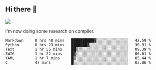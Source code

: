 


<!--
**liusy58/liusy58** is a ✨ _special_ ✨ repository because its `README.md` (this file) appears on your GitHub profile.

Here are some ideas to get you started:

- 🔭 I’m currently working on ...
- 🌱 I’m currently learning ...
- 👯 I’m looking to collaborate on ...
- 🤔 I’m looking for help with ...
- 💬 Ask me about ...
- 📫 How to reach me: ...
- 😄 Pronouns: ...
- ⚡ Fun fact: ...
-->
<!--
![](https://komarev.com/ghpvc/?username=liusy58&color=brightgreen&label=PROFILE+VIEWS)




- 🔭 I’m currently working on my .
- 📫 How to reach me:plz contact me by [email](liusy58@,ail2.sysu.edu.cn) or WeChat(LIUSIYU_58)
- 🏫 I'm an undergraduate in Sun-Yat-sen University majoring in the computer science. Expected to graduate in Spring 2021.
- 👯 I'm now interested in System such as OS, Compiler and Database. 
- 🤔 I’m looking for help with Database System.
-->

## Hi there 👋
![](https://komarev.com/ghpvc/?username=liusy58&color=brightgreen&label=PROFILE+VIEWS)



I'm now doing some research on compiler.



 <!--START_SECTION:waka-->

```text
Markdown     8 hrs 48 mins   ██████████▓░░░░░░░░░░░░░░   42.59 %
Python       6 hrs 23 mins   ███████▓░░░░░░░░░░░░░░░░░   30.91 %
Text         1 hr 56 mins    ██▒░░░░░░░░░░░░░░░░░░░░░░   09.39 %
SWIG         1 hr 22 mins    █▓░░░░░░░░░░░░░░░░░░░░░░░   06.61 %
YAML         1 hr 7 mins     █▒░░░░░░░░░░░░░░░░░░░░░░░   05.44 %
C            47 mins         █░░░░░░░░░░░░░░░░░░░░░░░░   03.86 %
```

<!--END_SECTION:waka-->
